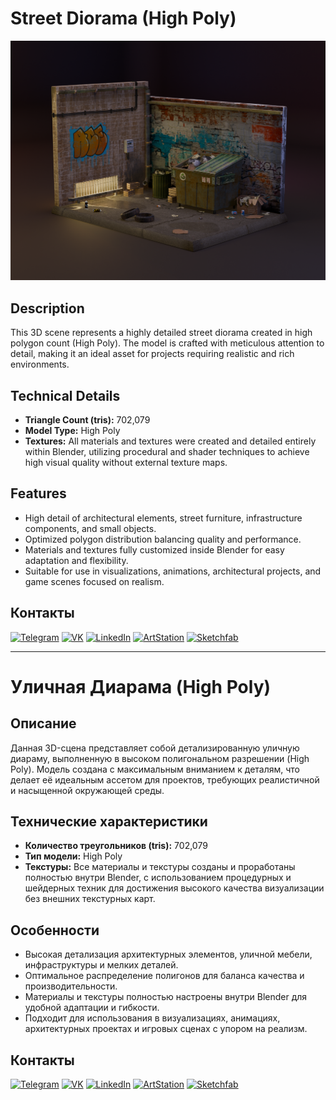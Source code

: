 # Street Diorama (High Poly)

![Project Preview](https://github.com/RgAnna/street_diorama_scene/blob/main/street_diorama_trashcan_scene.png)

## Description

This 3D scene represents a highly detailed street diorama created in high polygon count (High Poly). The model is crafted with meticulous attention to detail, making it an ideal asset for projects requiring realistic and rich environments.

## Technical Details

- **Triangle Count (tris):** 702,079  
- **Model Type:** High Poly  
- **Textures:** All materials and textures were created and detailed entirely within Blender, utilizing procedural and shader techniques to achieve high visual quality without external texture maps.

## Features

- High detail of architectural elements, street furniture, infrastructure components, and small objects.  
- Optimized polygon distribution balancing quality and performance.  
- Materials and textures fully customized inside Blender for easy adaptation and flexibility.  
- Suitable for use in visualizations, animations, architectural projects, and game scenes focused on realism.


## Контакты

[![Telegram](https://img.shields.io/badge/-Telegram-2CA5E0?style=flat&logo=telegram&logoColor=white)](https://t.me/RgAnna_Art)
[![VK](https://img.shields.io/badge/-VK-4C75A3?style=flat&logo=vk&logoColor=white)](https://vk.com/rganna_art)
[![LinkedIn](https://img.shields.io/badge/-LinkedIn-0077B5?style=flat&logo=linkedin&logoColor=white)](https://www.linkedin.com/in/anna-rogova-487090370/)
[![ArtStation](https://img.shields.io/badge/-ArtStation-13AFF0?style=flat&logo=artstation&logoColor=white)](https://www.artstation.com/rganna)
[![Sketchfab](https://img.shields.io/badge/-Sketchfab-000000?style=flat&logo=sketchfab&logoColor=white)](https://sketchfab.com/RgAnna)


------------------------------------------------------------------------------------------

# Уличная Диарама (High Poly)

## Описание

Данная 3D-сцена представляет собой детализированную уличную диараму, выполненную в высоком полигональном разрешении (High Poly). Модель создана с максимальным вниманием к деталям, что делает её идеальным ассетом для проектов, требующих реалистичной и насыщенной окружающей среды.

## Технические характеристики

- **Количество треугольников (tris):** 702,079  
- **Тип модели:** High Poly  
- **Текстуры:** Все материалы и текстуры созданы и проработаны полностью внутри Blender, с использованием процедурных и шейдерных техник для достижения высокого качества визуализации без внешних текстурных карт.

## Особенности

- Высокая детализация архитектурных элементов, уличной мебели, инфраструктуры и мелких деталей.  
- Оптимальное распределение полигонов для баланса качества и производительности.  
- Материалы и текстуры полностью настроены внутри Blender для удобной адаптации и гибкости.  
- Подходит для использования в визуализациях, анимациях, архитектурных проектах и игровых сценах с упором на реализм.

## Контакты

[![Telegram](https://img.shields.io/badge/-Telegram-2CA5E0?style=flat&logo=telegram&logoColor=white)](https://t.me/RgAnna_Art)
[![VK](https://img.shields.io/badge/-VK-4C75A3?style=flat&logo=vk&logoColor=white)](https://vk.com/rganna_art)
[![LinkedIn](https://img.shields.io/badge/-LinkedIn-0077B5?style=flat&logo=linkedin&logoColor=white)](https://www.linkedin.com/in/anna-rogova-487090370/)
[![ArtStation](https://img.shields.io/badge/-ArtStation-13AFF0?style=flat&logo=artstation&logoColor=white)](https://www.artstation.com/rganna)
[![Sketchfab](https://img.shields.io/badge/-Sketchfab-000000?style=flat&logo=sketchfab&logoColor=white)](https://sketchfab.com/RgAnna)


